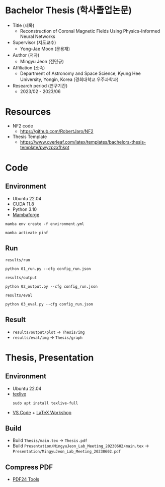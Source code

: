 # Bachelor Thesis (학사졸업논문)

- Title (제목)
    - Reconstruction of Coronal Magnetic Fields Using Physics-Informed Neural Networks
- Supervisor (지도교수)
    - Yong-Jae Moon (문용재)
- Author (저자)
    - Mingyu Jeon (전민규)
- Affiliation (소속)
    - Department of Astronomy and Space Science, Kyung Hee University, Yongin, Korea (경희대학교 우주과학과)
- Research period (연구기간)
    - 2023/02 - 2023/06

# Resources

- NF2 code
    - https://github.com/RobertJaro/NF2
- Thesis Template
    - https://www.overleaf.com/latex/templates/bachelors-thesis-template/pwyzpzxfhkpt

# Code

## Environment

- Ubuntu 22.04 
- CUDA 11.8
- Python 3.10
- [Mambaforge](https://github.com/conda-forge/miniforge#mambaforge)

```
mamba env create -f environment.yml 
```

```
mamba activate pinf
```

## Run

`results/run`
```
python 01_run.py --cfg config_run.json
```

`results/output`
```
python 02_output.py --cfg config_run.json
```

`results/eval`
```
python 03_eval.py --cfg config_run.json
```

## Result

- `results/output/plot` -> `Thesis/img`
- `results/eval/img` -> `Thesis/graph`

# Thesis, Presentation

## Environment

- Ubuntu 22.04 
- [texlive](https://packages.ubuntu.com/jammy/texlive-full)
    ```
    sudo apt install texlive-full
    ```
- [VS Code](https://code.visualstudio.com) + [LaTeX Workshop](https://marketplace.visualstudio.com/items?itemName=James-Yu.latex-workshop)

## Build

- Build `Thesis/main.tex` -> `Thesis.pdf`
- Build `Presentation/MingyuJeon_Lab_Meeting_20230602/main.tex` -> `Presentation/MingyuJeon_Lab_Meeting_20230602.pdf`

## Compress PDF
- [PDF24 Tools](https://www.pdf24.org)